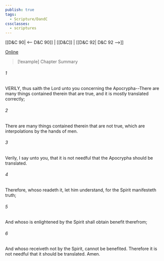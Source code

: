 ```yaml
---
publish: true
tags:
  - Scripture/DandC
cssclasses:
  - scriptures
---
```

[[D&C 90| <-- D&C 90]] | [[D&C]] | [[D&C 92| D&C 92 -->]]

[Online](https://churchofjesuschrist.org/study/scriptures/dc-testament/dc/91?lang=eng)

>[!example] Chapter Summary
>
###### 1
VERILY, thus saith the Lord unto you concerning the Apocrypha--There are many things contained therein that are true, and it is mostly translated correctly;
###### 2
There are many things contained therein that are not true, which are interpolations by the hands of men.
###### 3
Verily, I say unto you, that it is not needful that the Apocrypha should be translated.
###### 4
Therefore, whoso readeth it, let him understand, for the Spirit manifesteth truth;
###### 5
And whoso is enlightened by the Spirit shall obtain benefit therefrom;
###### 6
And whoso receiveth not by the Spirit, cannot be benefited. Therefore it is not needful that it should be translated. Amen.




